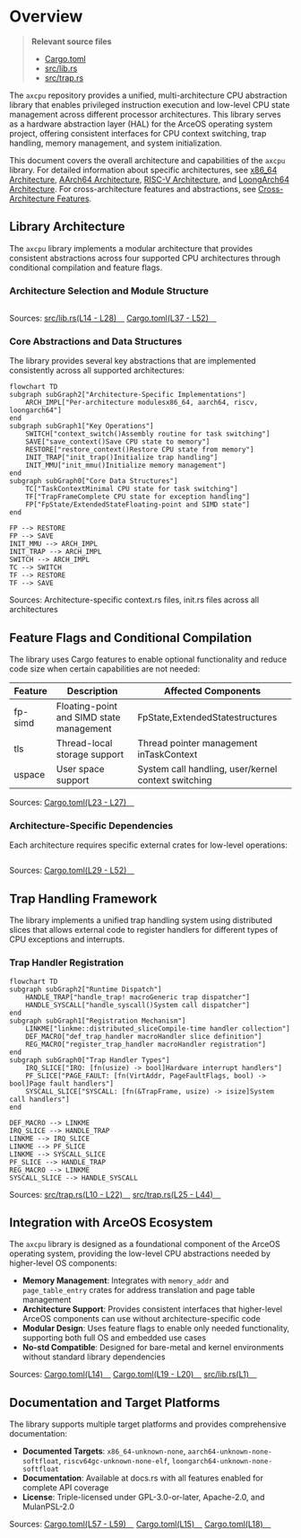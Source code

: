 # Overview

> **Relevant source files**
> * [Cargo.toml](https://github.com/arceos-org/axcpu/blob/b93d8fa3/Cargo.toml)
> * [src/lib.rs](https://github.com/arceos-org/axcpu/blob/b93d8fa3/src/lib.rs)
> * [src/trap.rs](https://github.com/arceos-org/axcpu/blob/b93d8fa3/src/trap.rs)

The `axcpu` repository provides a unified, multi-architecture CPU abstraction library that enables privileged instruction execution and low-level CPU state management across different processor architectures. This library serves as a hardware abstraction layer (HAL) for the ArceOS operating system project, offering consistent interfaces for CPU context switching, trap handling, memory management, and system initialization.

This document covers the overall architecture and capabilities of the `axcpu` library. For detailed information about specific architectures, see [x86_64 Architecture](/arceos-org/axcpu/2-x86_64-architecture), [AArch64 Architecture](/arceos-org/axcpu/3-aarch64-architecture), [RISC-V Architecture](/arceos-org/axcpu/4-risc-v-architecture), and [LoongArch64 Architecture](/arceos-org/axcpu/5-loongarch64-architecture). For cross-architecture features and abstractions, see [Cross-Architecture Features](/arceos-org/axcpu/6-cross-architecture-features).

## Library Architecture

The `axcpu` library implements a modular architecture that provides consistent abstractions across four supported CPU architectures through conditional compilation and feature flags.

### Architecture Selection and Module Structure

```

```

Sources: [src/lib.rs(L14 - L28)&emsp;](https://github.com/arceos-org/axcpu/blob/b93d8fa3/src/lib.rs#L14-L28) [Cargo.toml(L37 - L52)&emsp;](https://github.com/arceos-org/axcpu/blob/b93d8fa3/Cargo.toml#L37-L52)

### Core Abstractions and Data Structures

The library provides several key abstractions that are implemented consistently across all supported architectures:

```mermaid
flowchart TD
subgraph subGraph2["Architecture-Specific Implementations"]
    ARCH_IMPL["Per-architecture modulesx86_64, aarch64, riscv, loongarch64"]
end
subgraph subGraph1["Key Operations"]
    SWITCH["context_switch()Assembly routine for task switching"]
    SAVE["save_context()Save CPU state to memory"]
    RESTORE["restore_context()Restore CPU state from memory"]
    INIT_TRAP["init_trap()Initialize trap handling"]
    INIT_MMU["init_mmu()Initialize memory management"]
end
subgraph subGraph0["Core Data Structures"]
    TC["TaskContextMinimal CPU state for task switching"]
    TF["TrapFrameComplete CPU state for exception handling"]
    FP["FpState/ExtendedStateFloating-point and SIMD state"]
end

FP --> RESTORE
FP --> SAVE
INIT_MMU --> ARCH_IMPL
INIT_TRAP --> ARCH_IMPL
SWITCH --> ARCH_IMPL
TC --> SWITCH
TF --> RESTORE
TF --> SAVE
```

Sources: Architecture-specific context.rs files, init.rs files across all architectures

## Feature Flags and Conditional Compilation

The library uses Cargo features to enable optional functionality and reduce code size when certain capabilities are not needed:

|Feature|Description|Affected Components|
| --- | --- | --- |
|fp-simd|Floating-point and SIMD state management|FpState,ExtendedStatestructures|
|tls|Thread-local storage support|Thread pointer management inTaskContext|
|uspace|User space support|System call handling, user/kernel context switching|

Sources: [Cargo.toml(L23 - L27)&emsp;](https://github.com/arceos-org/axcpu/blob/b93d8fa3/Cargo.toml#L23-L27)

### Architecture-Specific Dependencies

Each architecture requires specific external crates for low-level operations:

```

```

Sources: [Cargo.toml(L29 - L52)&emsp;](https://github.com/arceos-org/axcpu/blob/b93d8fa3/Cargo.toml#L29-L52)

## Trap Handling Framework

The library implements a unified trap handling system using distributed slices that allows external code to register handlers for different types of CPU exceptions and interrupts.

### Trap Handler Registration

```mermaid
flowchart TD
subgraph subGraph2["Runtime Dispatch"]
    HANDLE_TRAP["handle_trap! macroGeneric trap dispatcher"]
    HANDLE_SYSCALL["handle_syscall()System call dispatcher"]
end
subgraph subGraph1["Registration Mechanism"]
    LINKME["linkme::distributed_sliceCompile-time handler collection"]
    DEF_MACRO["def_trap_handler macroHandler slice definition"]
    REG_MACRO["register_trap_handler macroHandler registration"]
end
subgraph subGraph0["Trap Handler Types"]
    IRQ_SLICE["IRQ: [fn(usize) -> bool]Hardware interrupt handlers"]
    PF_SLICE["PAGE_FAULT: [fn(VirtAddr, PageFaultFlags, bool) -> bool]Page fault handlers"]
    SYSCALL_SLICE["SYSCALL: [fn(&TrapFrame, usize) -> isize]System call handlers"]
end

DEF_MACRO --> LINKME
IRQ_SLICE --> HANDLE_TRAP
LINKME --> IRQ_SLICE
LINKME --> PF_SLICE
LINKME --> SYSCALL_SLICE
PF_SLICE --> HANDLE_TRAP
REG_MACRO --> LINKME
SYSCALL_SLICE --> HANDLE_SYSCALL
```

Sources: [src/trap.rs(L10 - L22)&emsp;](https://github.com/arceos-org/axcpu/blob/b93d8fa3/src/trap.rs#L10-L22) [src/trap.rs(L25 - L44)&emsp;](https://github.com/arceos-org/axcpu/blob/b93d8fa3/src/trap.rs#L25-L44)

## Integration with ArceOS Ecosystem

The `axcpu` library is designed as a foundational component of the ArceOS operating system, providing the low-level CPU abstractions needed by higher-level OS components:

* **Memory Management**: Integrates with `memory_addr` and `page_table_entry` crates for address translation and page table management
* **Architecture Support**: Provides consistent interfaces that higher-level ArceOS components can use without architecture-specific code
* **Modular Design**: Uses feature flags to enable only needed functionality, supporting both full OS and embedded use cases
* **No-std Compatible**: Designed for bare-metal and kernel environments without standard library dependencies

Sources: [Cargo.toml(L14)&emsp;](https://github.com/arceos-org/axcpu/blob/b93d8fa3/Cargo.toml#L14-L14) [Cargo.toml(L19 - L20)&emsp;](https://github.com/arceos-org/axcpu/blob/b93d8fa3/Cargo.toml#L19-L20) [src/lib.rs(L1)&emsp;](https://github.com/arceos-org/axcpu/blob/b93d8fa3/src/lib.rs#L1-L1)

## Documentation and Target Platforms

The library supports multiple target platforms and provides comprehensive documentation:

* **Documented Targets**: `x86_64-unknown-none`, `aarch64-unknown-none-softfloat`, `riscv64gc-unknown-none-elf`, `loongarch64-unknown-none-softfloat`
* **Documentation**: Available at docs.rs with all features enabled for complete API coverage
* **License**: Triple-licensed under GPL-3.0-or-later, Apache-2.0, and MulanPSL-2.0

Sources: [Cargo.toml(L57 - L59)&emsp;](https://github.com/arceos-org/axcpu/blob/b93d8fa3/Cargo.toml#L57-L59) [Cargo.toml(L15)&emsp;](https://github.com/arceos-org/axcpu/blob/b93d8fa3/Cargo.toml#L15-L15) [Cargo.toml(L18)&emsp;](https://github.com/arceos-org/axcpu/blob/b93d8fa3/Cargo.toml#L18-L18)